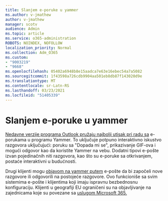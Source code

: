 ```yaml
---
title: Slanjem e-poruke u yammer
ms.author: v-jmathew
author: v-jmathew
manager: scotv
audience: Admin
ms.topic: article
ms.service: o365-administration
ROBOTS: NOINDEX, NOFOLLOW
localization_priority: Normal
ms.collection: Adm_O365
ms.custom:
- "9003219"
- "9668"
ms.openlocfilehash: 05402a6948b8e15aadca7e63e16ebec54a7a5082
ms.sourcegitcommit: 1f43598a726cdb9904aa501eb8db87f143020d9e
ms.translationtype: MT
ms.contentlocale: sr-Latn-RS
ms.lasthandoff: 03/23/2021
ms.locfileid: "51405339"
---
```

# <a name="post-to-yammer-by-sending-an-email-message"></a>Slanjem e-poruke u yammer

[Nedavne verzije programa Outlook pružaju najbolji utisak pri radu sa](https://support.microsoft.com/office/work-with-yammer-from-outlook-fd695485-225b-410f-b24a-17f971b46b25) e-porukama u programu Yammer. To uključuje potpuno interaktivno iskustvo razgovora uključujući: poruku sa "Dopada mi se", prikazivanje GIF-ova i mogući odgovor kao da koristite Yammer na vebu. Dodatni tipovi e-pošte izvan pojedinačnih niti razgovora, kao što su e-poruke sa otkrivanjem, postaće interaktivni u budućnosti.

Drugi klijenti mogu [objavom na yammer putem](https://support.microsoft.com/office/new-yammer-post-to-yammer-by-sending-an-email-message-830e6825-56f6-4169-a6b9-1b3ca0cdad4d) e-pošte da bi započeli nove razgovore ili odgovorili na postojeće razgovore. Ovo funkcioniše sa svim sistemima e-pošte i klijentima koji imaju ispravnu bezbednosnu konfiguraciju. Klijenti u geografiji EU ograničeni su na objavljivanje na zajednicama koje su povezane sa [uslugom Microsoft 365.](https://docs.microsoft.com/yammer/manage-yammer-groups/yammer-and-office-365-groups)
